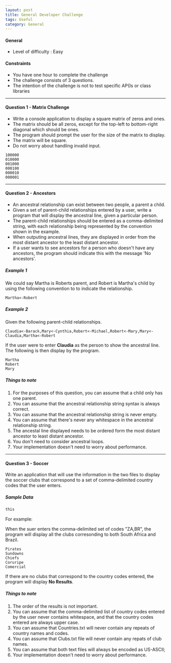 ```yaml
---
layout: post
title: General Developer Challenge
tags: Useful
category: General
---
```


#### General ####

- Level of difficulty : Easy

#### Constraints ####

- You have one hour to complete the challenge  
- The challenge consists of 3 questions.  
- The intention of the challenge is not to test specific AP{Is or class libraries  

----------------------------------------------------------------------------------

#### Question 1 - Matrix Challenge ####

- Write a console application to display a square matrix of zeros and ones.  
- The matrix should be all zeros, except for the top-left to bottom-right diagonal which should be ones.  
- The program should prompt the user for the size of the matrix to display.  
- The matrix will be square.  
- Do not worry about handling invalid input.  

~~~
100000  
010000  
001000  
000100  
000010  
000001  
~~~
----------------------------------------------------------------------------------

#### Question 2 - Ancestors ####

- An ancestral relationship can exist between two people, a parent a child.  
- Given a set of parent-child relationships entered by a user, write a program that will display the ancestral line, given a particular person.  
- The parent-child relationships should be entered as a comma-delimited string, with each relationship being represented by the convention shown in the example.  
- When outputing ancestral lines, they are displayed in order from the most distant ancestor to the least distant ancestor.  
- If a user wants to see ancestors for a person who doesn't have any ancestors, the program should indicate this with the message 'No ancestors'.

##### Example 1 #####

We could say Martha is Roberts parent, and Robert is Martha's child by using the following convention to to indicate the relationship.

~~~
Martha<-Robert
~~~

##### Example 2 #####

Given the following parent-child relationships.

~~~
Claudia<-Barack,Mary<-Cynthia,Robert<-Michael,Robert<-Mary,Mary<-Claudia,Martha<-Robert
~~~

If the user were to enter **Claudia** as the person to show the ancestral line. The following is then display by the program.  

~~~
Martha  
Robert  
Mary  
~~~

##### Things to note #####
1. For the purposes of this question, you can assume that a child only has one parent.  
2. You can assume that the ancestral relationship string syntax is always correct.  
3. You can assume that the ancestral relationship string is never empty.  
4. You can assume that there's never any whitespace in the ancestral relationship string.  
5. The ancestal line displayed needs to be ordered form the most distant ancestor to least distant ancestor.  
6. You don't need to consider ancestral loops.  
7. Your implementation doesn't need to worry about performance.  

----------------------------------------------------------------------------------

#### Question 3 - Soccer ####
Write an application that will use the information in the two files to display the soccer clubs that correspond to a set of comma-delimited country codes that the user enters.

##### Sample Data #####

~~~ Country.txt
this
~~~
For example:

When the suer enters the comma-delimited set of codes "ZA,BR", the program will display all the clubs corresonding to both South Africa and Brazil.

~~~
Pirates
Sundowns
Chiefs
Coruripe
Comercial
~~~

If there are no clubs that correspond to the country codes entered, the program will display **No Results**.  


##### Things to note #####
1. The order of the results is not important.  
2. You can assume that the comma-delimited list of country codes entered by the user never contains whitespace, and that the country codes entered are always upper case.  
3. You can assume that Countries.txt will never contain any repeats of country names and codes.
4. You can assume that Clubs.txt file will never contain any repats of club names.  
5. You can assume that both text files will always be encoded as US-ASCII;  
6. Your implementation doesn't need to worry about performance.  
